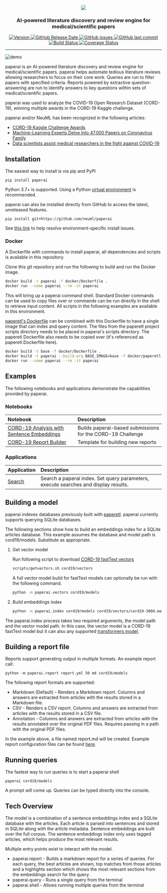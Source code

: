 <p align="center">
    <img src="https://raw.githubusercontent.com/neuml/paperai/master/logo.png"/>
</p>

<h3 align="center">
    <p>AI-powered literature discovery and review engine for medical/scientific papers</p>
</h3>

<p align="center">
    <a href="https://github.com/neuml/paperai/releases">
        <img src="https://img.shields.io/github/release/neuml/paperai.svg?style=flat&color=success" alt="Version"/>
    </a>
    <a href="https://github.com/neuml/paperai/releases">
        <img src="https://img.shields.io/github/release-date/neuml/paperai.svg?style=flat&color=blue" alt="GitHub Release Date"/>
    </a>
    <a href="https://github.com/neuml/paperai/issues">
        <img src="https://img.shields.io/github/issues/neuml/paperai.svg?style=flat&color=success" alt="GitHub issues"/>
    </a>
    <a href="https://github.com/neuml/paperai">
        <img src="https://img.shields.io/github/last-commit/neuml/paperai.svg?style=flat&color=blue" alt="GitHub last commit"/>
    </a>
    <a href="https://github.com/neuml/paperai/actions?query=workflow%3Abuild">
        <img src="https://github.com/neuml/paperai/workflows/build/badge.svg" alt="Build Status"/>
    </a>
    <a href="https://coveralls.io/github/neuml/paperai?branch=master">
        <img src="https://img.shields.io/coveralls/github/neuml/paperai" alt="Coverage Status">
    </a>
</p>

-------------------------------------------------------------------------------------------------------------------------------------------------------

![demo](https://raw.githubusercontent.com/neuml/paperai/master/demo.png)

paperai is an AI-powered literature discovery and review engine for medical/scientific papers. paperai helps automate tedious literature reviews allowing researchers to focus on their core work. Queries are run to filter papers with specified criteria. Reports powered by extractive question-answering are run to identify answers to key questions within sets of medical/scientific papers.

paperai was used to analyze the COVID-19 Open Research Dataset (CORD-19), winning multiple awards in the CORD-19 Kaggle challenge.

paperai and/or NeuML has been recognized in the following articles:

- [CORD-19 Kaggle Challenge Awards](https://www.kaggle.com/allen-institute-for-ai/CORD-19-research-challenge/discussion/161447)
- [Machine-Learning Experts Delve Into 47,000 Papers on Coronavirus Family](https://www.wsj.com/articles/machine-learning-experts-delve-into-47-000-papers-on-coronavirus-family-11586338201)
- [Data scientists assist medical researchers in the fight against COVID-19](https://cloud.google.com/blog/products/ai-machine-learning/how-kaggle-data-scientists-help-with-coronavirus)

## Installation

The easiest way to install is via pip and PyPI

    pip install paperai

Python 3.7+ is supported. Using a Python [virtual environment](https://docs.python.org/3/library/venv.html) is recommended.

paperai can also be installed directly from GitHub to access the latest, unreleased features.

    pip install git+https://github.com/neuml/paperai

See [this link](https://neuml.github.io/txtai/install/#environment-specific-prerequisites) to help resolve environment-specific install issues.

### Docker

A Dockerfile with commands to install paperai, all dependencies and scripts is available in this repository.

Clone this git repository and run the following to build and run the Docker image.

```bash
docker build -t paperai -f docker/Dockerfile .
docker run --name paperai --rm -it paperai
```

This will bring up a paperai command shell. Standard Docker commands can be used to copy files over or commands can be run directly in the shell to retrieve input content. All scripts in the following examples are available in this environment.

[paperetl's Dockerfile](https://github.com/neuml/paperetl#docker) can be combined with this Dockerfile to have a single image that can index and query content. The files from the paperetl project scripts directory needs to be placed in paperai's scripts directory. The paperetl Dockerfile also needs to be copied over (it's referenced as paperetl.Dockerfile here).

```bash
docker build -t base -f docker/Dockerfile .
docker build -t paperai --build-arg BASE_IMAGE=base -f docker/paperetl.Dockerfile .
docker run --name paperai --rm -it paperai
```

## Examples

The following notebooks and applications demonstrate the capabilities provided by paperai.

### Notebooks

| Notebook     |      Description      |
|:----------|:-------------|
| [CORD-19 Analysis with Sentence Embeddings](https://www.kaggle.com/davidmezzetti/cord-19-analysis-with-sentence-embeddings) | Builds paperai-based submissions for the CORD-19 Challenge |
| [CORD-19 Report Builder](https://www.kaggle.com/davidmezzetti/cord-19-report-builder) | Template for building new reports |

### Applications

| Application  | Description  |
|:----------|:-------------|
| [Search](https://github.com/neuml/paperai/blob/master/examples/search.py) | Search a paperai index. Set query parameters, execute searches and display results. |

## Building a model

paperai indexes databases previously built with [paperetl](https://github.com/neuml/paperetl). paperai currently supports querying SQLite databases.

The following sections show how to build an embeddings index for a SQLite articles database. This example assumes the database and model path is cord19/models. Substitute as appropriate.

1. Get vector model

    Run following script to download [CORD-19 fastText vectors](https://github.com/neuml/paperai/releases/download/v1.3.0/cord19-300d.magnitude.gz)

    ```bash
    scripts/getvectors.sh cord19/vectors
    ```

    A full vector model build for fastText models can optionally be run with the following command.

    ```bash
    python -m paperai.vectors cord19/models
    ```

2. Build embeddings index

    ```bash
    python -m paperai.index cord19/models cord19/vectors/cord19-300d.magnitude
    ```

The paperai.index process takes two required arguments, the model path and the vector model path. In this case, the vector model is a CORD-19 fastText model but it can also any supported [transformers model](https://huggingface.co/models?pipeline_tag=sentence-similarity).

## Building a report file

Reports support generating output in multiple formats. An example report call:

    python -m paperai.report report.yml 50 md cord19/models

The following report formats are supported:

- Markdown (Default) - Renders a Markdown report. Columns and answers are extracted from articles with the results stored in a Markdown file.
- CSV - Renders a CSV report. Columns and answers are extracted from articles with the results stored in a CSV file.
- Annotation - Columns and answers are extracted from articles with the results annotated over the original PDF files. Requires passing in a path with the original PDF files.

In the example above, a file named report.md will be created. Example report configuration files can be found [here](https://github.com/neuml/cord19q/tree/master/tasks).

## Running queries

The fastest way to run queries is to start a paperai shell

    paperai cord19/models

A prompt will come up. Queries can be typed directly into the console.

## Tech Overview

The model is a combination of a sentence embeddings index and a SQLite database with the articles. Each article is parsed into sentences and stored in SQLite along with the article metadata. Sentence embeddings are built over the full corpus. The sentence embeddings index only uses tagged articles, which helps produce the most relevant results.

Multiple entry points exist to interact with the model.

- paperai.report - Builds a markdown report for a series of queries. For each query, the best articles are shown, top matches from those articles and a highlights section which shows the most relevant sections from the embeddings search for the query.
- paperai.query - Runs a single query from the terminal
- paperai.shell - Allows running multiple queries from the terminal
